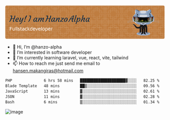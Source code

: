 ![Header](./github-header-image.png)

- 👋 Hi, I’m @hanzo-alpha
- 👀 I’m interested in software developer
- 🌱 I’m currently learning laravel, vue, react, vite, tailwind
- 📫 How to reach me just send me email to hansen.makangiras@hotmail.com 

<!---
hanzo-alpha/hanzo-alpha is a ✨ special ✨ repository because its `README.md` (this file) appears on your GitHub profile.
You can click the Preview link to take a look at your changes.
--->

<!--START_SECTION:waka-->

```txt
PHP              6 hrs 58 mins   ████████████████████▓░░░░   82.25 %
Blade Template   48 mins         ██▒░░░░░░░░░░░░░░░░░░░░░░   09.56 %
JavaScript       13 mins         ▓░░░░░░░░░░░░░░░░░░░░░░░░   02.61 %
JSON             11 mins         ▓░░░░░░░░░░░░░░░░░░░░░░░░   02.28 %
Bash             6 mins          ▒░░░░░░░░░░░░░░░░░░░░░░░░   01.34 %
```

<!--END_SECTION:waka-->

![image](https://github.com/hanzo-alpha/hanzo-alpha/assets/111342797/c4bd2977-6123-4017-8652-6e166259b484)

